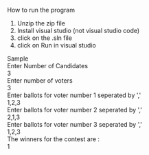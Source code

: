 How to run the program

1. Unzip the zip file
2. Install visual studio (not visual studio code)
3. click on the .sln file
4. click on Run in visual studio

Sample<br />
Enter Number of Candidates<br />
3<br />
Enter number of voters<br />
3<br />
Enter ballots for voter number 1 seperated by ','<br />
1,2,3<br />
Enter ballots for voter number 2 seperated by ','<br />
2,1,3<br />
Enter ballots for voter number 3 seperated by ','<br />
1,2,3<br />
The winners for the contest are :<br />
1<br />
